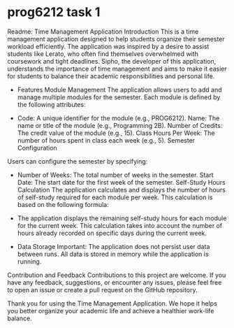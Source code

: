 # prog6212 task 1

Readme: Time Management Application Introduction This is a time management application designed to help students organize their semester workload efficiently. The application was inspired by a desire to assist students like Lerato, who often find themselves overwhelmed with coursework and tight deadlines. Sipho, the developer of this application, understands the importance of time management and aims to make it easier for students to balance their academic responsibilities and personal life.

* Features Module Management The application allows users to add and manage multiple modules for the semester. Each module is defined by the following attributes:

* Code: A unique identifier for the module (e.g., PROG6212). Name: The name or title of the module (e.g., Programming 2B). Number of Credits: The credit value of the module (e.g., 15). Class Hours Per Week: The number of hours spent in class each week (e.g., 5). Semester Configuration

Users can configure the semester by specifying:

* Number of Weeks: The total number of weeks in the semester. Start Date: The start date for the first week of the semester. Self-Study Hours Calculation The application calculates and displays the number of hours of self-study required for each module per week. This calculation is based on the following formula:

* The application displays the remaining self-study hours for each module for the current week. This calculation takes into account the number of hours already recorded on specific days during the current week.

* Data Storage Important: The application does not persist user data between runs. All data is stored in memory while the application is running.

Contribution and Feedback Contributions to this project are welcome. If you have any feedback, suggestions, or encounter any issues, please feel free to open an issue or create a pull request on the GitHub repository.

Thank you for using the Time Management Application. We hope it helps you better organize your academic life and achieve a healthier work-life balance.

